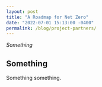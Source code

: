 ```yaml
---
layout: post
title: "A Roadmap for Net Zero"
date: "2022-07-01 15:13:00 -0400"
permalink: /blog/project-partners/
---
```

_Something_

## Something

Something something.

